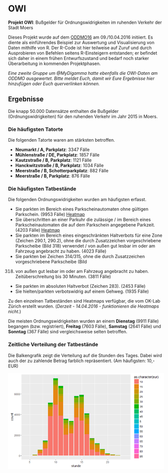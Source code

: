# OWI

**Projekt OWI**: Bußgelder für Ordnungswidrigkeiten im ruhenden Verkehr der Stadt Moers

Dieses Projekt wurde auf dem [ODDMO16](http://hackday.moers.de/ "Open Data-Hackday") am 09./10.04.2016 initiiert. Es diente als einführendes Beispiel zur Auswertung und Visualisierung von Daten mithilfe von R. Der R-Code ist hier teilweise auf Zuruf und durch Ausprobieren von Befehlen seitens R-Einsteigern entstanden; er befindet sich daher in einem frühen Entwurfszustand und bedarf noch starker Überarbeitung in kommenden Projektphasen.

*Eine zweite Gruppe um @MyDigamma hatte ebenfalls die OWI-Daten am ODDMO ausgewertet. Bitte meldet Euch, damit wir Eure Ergebnisse hier hinzufügen oder Euch querverlinken können.*

## Ergebnisse
Die knapp 50.000 Datensätze enthalten die Bußgelder (Ordnungswidrigkeiten) für den ruhenden Verkehr im Jahr 2015 in Moers.

### Die häufigsten Tatorte
Die folgenden Tatorte waren am stärksten betroffen.

* **Neumarkt / A, Parkplatz**: 3347 Fälle
* **Mühlenstraße / DE, Parkplatz**: 1857 Fälle
* **Kautzstraße / B, Parkplatz**: 1121 Fälle
* **Hanckwitzstraße / B, Parkplatz**: 1034 Fälle
* **Meerstraße / B, Schotterparkplatz**:  882 Fälle
* **Meerstraße / B, Parkplatz**:  876 Fälle

### Die häufigsten Tatbestände
Die folgenden Ordnungswidrigkeiten wurden am häufigsten erfasst.

* Sie parkten im Bereich eines Parkscheinautomaten ohne gültigen Parkschein. (9953 Fälle) [Heatmap](http://geojson.ft0.ch/heat/#http://w-moers.ft0.ch/q/bussgeld/%20/tatbestand=113140 "Heatmap (auf OpenStreetMap)")
* Sie überschritten an einer Parkuhr die zulässige / im Bereich eines Parkscheinautomaten die auf dem Parkschein angegebene Parkzeit. (4203 Fälle) [Heatmap](http://geojson.ft0.ch/heat/#http://w-moers.ft0.ch/q/bussgeld/%20/tatbestand=113120 "Heatmap (auf OpenStreetMap)")
* Sie parkten im Bereich eines eingeschränkten Haltverbots für eine Zone (Zeichen 290.1, 290.2), ohne die durch Zusatzzeichen vorgeschriebene Parkscheibe (Bild 318) verwendet / von außen gut lesbar im oder am
Fahrzeug angebracht zu haben. (4023 Fälle) 
* Sie parkten bei Zeichen 314/315, ohne die durch Zusatzzeichen vorgeschriebene Parkscheibe (Bild
318) von außen gut lesbar im oder am Fahrzeug angebracht zu haben. Zeitüberschreitung bis 30 Minuten. (3811 Fälle)
* Sie parkten im absoluten Haltverbot (Zeichen 283). (2453 Fälle) 
* Sie hielten/parkten verbotswidrig auf einem Gehweg. (1935 Fälle)

Zu den einzelnen Tatbeständen sind Heatmaps verfügbar, die vom OK-Lab Zürich erstellt wurden. (*Derzeit - 14.04.2016 - funktionieren die Heatmaps nicht.*)

Die meisten Ordnungswidrigkeiten wurden an einem **Dienstag** (9911 Fälle) begangen (bzw. registriert), **Freitag** (7603 Fälle), **Samstag** (2641 Fälle) und **Sonntag** (367 Fälle) sind vergleichsweise selten betroffen.

### Zeitliche Verteilung der Tatbestände 

Die Balkengrafik zeigt die Verteilung auf die Stunden des Tages. Dabei wird auch der zu zahlende Betrag farblich repräsentiert. (Am häufigsten: 10,- EUR) 

![Balkengrafik](https://raw.githubusercontent.com/CodeforNiederrhein/OWI/master/Rplot01.png)